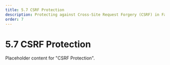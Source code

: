 ```yaml
---
title: 5.7 CSRF Protection
description: Protecting against Cross-Site Request Forgery (CSRF) in FastAPI.
order: 7
---
```


# 5.7 CSRF Protection

Placeholder content for "CSRF Protection".
